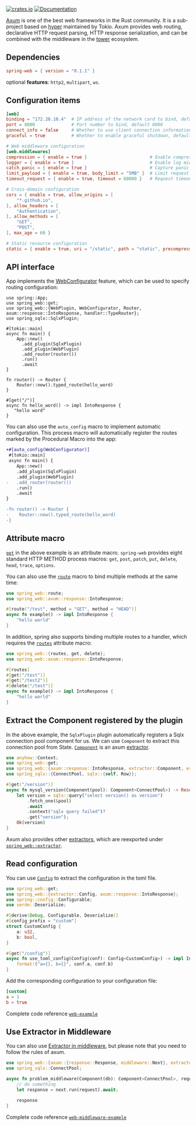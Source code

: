 [![crates.io](https://img.shields.io/crates/v/spring-web.svg)](https://crates.io/crates/spring-web)
[![Documentation](https://docs.rs/spring-web/badge.svg)](https://docs.rs/spring-web)

[Axum](https://github.com/tokio-rs/axum) is one of the best web frameworks in the Rust community. It is a sub-project based on [hyper](https://github.com/hyperium/hyper) maintained by Tokio. Axum provides web routing, declarative HTTP request parsing, HTTP response serialization, and can be combined with the middleware in the [tower](https://github.com/tower-rs) ecosystem.

## Dependencies

```toml
spring-web = { version = "0.1.1" }
```

optional **features**: `http2`, `multipart`, `ws`.

## Configuration items

```toml
[web]
binding = "172.20.10.4"  # IP address of the network card to bind, default 0.0.0.0
port = 8000              # Port number to bind, default 8080
connect_info = false     # Whether to use client connection information, default false
graceful = true          # Whether to enable graceful shutdown, default false

# Web middleware configuration
[web.middlewares]
compression = { enable = true }                        # Enable compression middleware
logger = { enable = true }                             # Enable log middleware
catch_panic = { enable = true }                        # Capture panic generated by handler
limit_payload = { enable = true, body_limit = "5MB" }  # Limit request body size
timeout_request = { enable = true, timeout = 60000 }   # Request timeout 60s

# Cross-domain configuration
cors = { enable = true, allow_origins = [
    "*.github.io",
], allow_headers = [
    "Authentication",
], allow_methods = [
    "GET",
    "POST",
], max_age = 60 }

# Static resource configuration
static = { enable = true, uri = "/static", path = "static", precompressed = true, fallback = "index.html" }
```

## API interface

App implements the [WebConfigurator](https://docs.rs/spring-web/latest/spring_web/trait.WebConfigurator.html) feature, which can be used to specify routing configuration:

```no_run, rust, linenos, hl_lines=6 10-18
use spring::App;
use spring_web::get;
use spring_web::{WebPlugin, WebConfigurator, Router, axum::response::IntoResponse, handler::TypeRouter};
use spring_sqlx::SqlxPlugin;

#[tokio::main]
async fn main() {
    App::new()
      .add_plugin(SqlxPlugin)
      .add_plugin(WebPlugin)
      .add_router(router())
      .run()
      .await
}

fn router() -> Router {
    Router::new().typed_route(hello_word)
}

#[get("/")]
async fn hello_word() -> impl IntoResponse {
   "hello word"
}
```

You can also use the `auto_config` macro to implement automatic configuration. This process macro will automatically register the routes marked by the Procedural Macro into the app:

```diff
+#[auto_config(WebConfigurator)]
 #[tokio::main]
 async fn main() {
    App::new()
    .add_plugin(SqlxPlugin)
    .add_plugin(WebPlugin)
-   .add_router(router())
    .run()
    .await
}

-fn router() -> Router {
-    Router::new().typed_route(hello_word)
-}
```

## Attribute macro

[`get`](https://docs.rs/spring-macros/latest/spring_macros/attr.get.html) in the above example is an attribute macro. `spring-web` provides eight standard HTTP METHOD process macros: `get`, `post`, `patch`, `put`, `delete`, `head`, `trace`, `options`.

You can also use the [`route`](https://docs.rs/spring-macros/latest/spring_macros/attr.route.html) macro to bind multiple methods at the same time:

```rust
use spring_web::route;
use spring_web::axum::response::IntoResponse;

#[route("/test", method = "GET", method = "HEAD")]
async fn example() -> impl IntoResponse {
    "hello world"
}
```

In addition, spring also supports binding multiple routes to a handler, which requires the [`routes`](https://docs.rs/spring-macros/latest/spring_macros/attr.routes.html) attribute macro:

```rust
use spring_web::{routes, get, delete};
use spring_web::axum::response::IntoResponse;

#[routes]
#[get("/test")]
#[get("/test2")]
#[delete("/test")]
async fn example() -> impl IntoResponse {
    "hello world"
}
```

## Extract the Component registered by the plugin

In the above example, the `SqlxPlugin` plugin automatically registers a Sqlx connection pool component for us. We can use `Component` to extract this connection pool from State. [`Component`](https://docs.rs/spring-web/latest/spring_web/extractor/struct.Component.html) is an axum [extractor](https://docs.rs/axum/latest/axum/extract/index.html).

```rust
use anyhow::Context;
use spring_web::get;
use spring_web::{axum::response::IntoResponse, extractor::Component, error::Result};
use spring_sqlx::{ConnectPool, sqlx::{self, Row}};

#[get("/version")]
async fn mysql_version(Component(pool): Component<ConnectPool>) -> Result<String> {
    let version = sqlx::query("select version() as version")
        .fetch_one(&pool)
        .await
        .context("sqlx query failed")?
        .get("version");
    Ok(version)
}
```

Axum also provides other [extractors](https://docs.rs/axum/latest/axum/extract/index.html), which are reexported under [`spring_web::extractor`](https://docs.rs/spring-web/latest/spring_web/extractor/index.html).

## Read configuration

You can use [`Config`](https://docs.rs/spring-web/latest/spring_web/extractor/struct.Config.html) to extract the configuration in the toml file.


```rust
use spring_web::get;
use spring_web::{extractor::Config, axum::response::IntoResponse};
use spring::config::Configurable;
use serde::Deserialize;

#[derive(Debug, Configurable, Deserialize)]
#[config_prefix = "custom"]
struct CustomConfig {
    a: u32,
    b: bool,
}

#[get("/config")]
async fn use_toml_config(Config(conf): Config<CustomConfig>) -> impl IntoResponse {
    format!("a={}, b={}", conf.a, conf.b)
}
```

Add the corresponding configuration to your configuration file:

```toml
[custom]
a = 1
b = true
```

Complete code reference [`web-example`][web-example]

[web-example]: https://github.com/spring-rs/spring-rs/tree/master/examples/web-example

## Use Extractor in Middleware

You can also use [Extractor in middleware](https://docs.rs/axum/latest/axum/middleware/fn.from_fn.html), but please note that you need to follow the rules of axum.

```rust
use spring_web::{axum::{response::Response, middleware::Next}, extractor::{Request, Component}};
use spring_sqlx::ConnectPool;

async fn problem_middleware(Component(db): Component<ConnectPool>, request: Request, next: Next) -> Response {
    // do something
    let response = next.run(request).await;

    response
}
```

Complete code reference [`web-middleware-example`][web-middleware-example]

[web-middleware-example]: https://github.com/spring-rs/spring-rs/tree/master/examples/web-middleware-example
